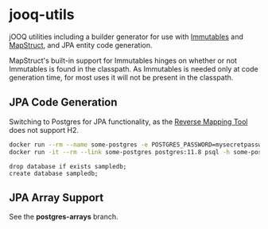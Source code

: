 # jooq-utils
jOOQ utilities including a builder generator for use with [Immutables](https://immutables.github.io/) and
[MapStruct](https://mapstruct.org/), and JPA entity code generation.

MapStruct's built-in support for Immutables hinges on whether or not Immutables is found in the classpath.
As Immutables is needed only at code generation time, for most uses it will not be present in the classpath.

## JPA Code Generation
Switching to Postgres for JPA functionality, as the [Reverse Mapping Tool](https://openjpa.apache.org/builds/3.1.0/apache-openjpa/docs/ref_guide_pc_reverse.html) does not support H2.

```bash
docker run --rm --name some-postgres -e POSTGRES_PASSWORD=mysecretpassword -p 5432:5432 postgres:11.8 -c fsync=off &
docker run -it --rm --link some-postgres postgres:11.8 psql -h some-postgres -U postgres
```

```
drop database if exists sampledb;
create database sampledb;
```

## JPA Array Support
See the **postgres-arrays** branch.
